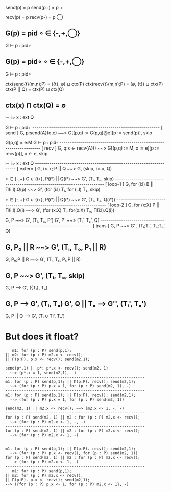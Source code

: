 send(p)  = p 
send(p+) = p + 

recv(p)  = p
recv(p-) = p ◯

G(p) = pid  ∘ ∈ {-,+,◯}
----------------  
G ⊢ p : pid∘

G(p) = pid∘  ∘ ∈ {-,+,◯}
----------------  
G ⊢ p : pid∘

ctx(send{t}(m,n);P) = ({t}, ∅) ⊔ ctx(P)
ctx(recv{t}(m,n);P) = (∅, {t}) ⊔ ctx(P)
ctx(P || Q) = ctx(P) ⊔ ctx(Q)

ctx(x) ⊓ ctx(Q) = ∅
---------------------------
⊢ i ▹ x : ext Q

G ⊢ p : pid+
-------------------------------------------------------------- [ send ]
G, p:send{A}(q,e) ~~> G[(p,q) := G(p,q)@e][p := send(p)], skip

G(p,q) = e:M     G ⊢ p : pid-
-------------------------------------------------------------------- [ recv ]
G, q:x <- recv{A}() ~~> G[(p,q) := M, x := e][p := recv(p)], x <- e, skip 

⊢ i ▹ x : ext Q
-------------------------------------------------------------------- [ extern ]
G, i ▹ x; P || Q ~~> G, (skip, i ▹ x, Q)

∘ ∈ {-,+}
G ∪ {i∘}, P(i*) || Q(i*) ~~> G', (Tᵢ, Tₒ, skip)
------------------------------------------------------------------------ [ loop-1 ]
G, for (i:I) B || Π(i:I).Q(p) ~~> G', (for (i:I) Tᵢ, for (i:I) Tₒ, skip)

∘ ∈ {-,+}
G ∪ {i∘}, P(i*) || Q(i*) ~~> G', (Tᵢ, Tₒ, Q(i*))
------------------------------------------------------------------------- [ loop-2 ]
G, for (x:X) P || Π(i:I).Q(i) ~~> G', (for (x:X) Tᵢ, for(x:X) Tₒ, Π(i:I).Q(i))

G, P ~~> G', (Tᵢ, Tₒ, P')    G', P' ~~> (Tᵢ', Tₒ', Q)
------------------------------------------------------------------------- [ trans ]
G, P ~~> G'', (Tᵢ;Tᵢ', Tₒ;Tₒ', Q)


G, P₀ || R ~~> G', (Tᵢ, Tₒ, P₁ || R)
----------------------- 
G, P₀;P || R ~~> G', (Tᵢ, Tₒ, P₁;P || R)

G, P ~~> G', (Tᵢ, Tₒ, skip)
--------------------------------------
G, P --> G', ({Tᵢ}, Tₒ)

G, P --> G', (Tᵢ, Tₒ)
G', Q || Tₒ --> G'', (Tᵢ', Tₒ')
--------------------------------
G, P || Q --> G', (Tᵢ ∪ Ti', Tₒ')

# But does it float?

       m1: for (p : P) send(p,1);
    || m2: for (p : P) m2.x <- recv();
    || Π(p:P). p.x <- recv(); send(m2,1);

    send(p*,1) || p*: p*.x <- recv(); send(m2, 1)
      ~~> (p*.x = 1, send(m2,1), -)
    -------------------------------------------------------------
    m1: for (p : P) send(p,1); || Π(p:P). recv(); send(m2,1);
      ~~> (for (p : P) p.x = 1, for (p : P) send(m2, 1), -)
    -------------------------------------------------------------
    m1: for (p : P) send(p,1); || Π(p:P). recv(); send(m2,1);
      --> (for (p : P) p.x = 1, for (p : P) send(m2, 1))

    send(m2, 1) || m2.x <- recv(); ~~> (m2.x <- 1, -, -)
    -------------------------------------------------------------
    for (p : P) send(m2, 1) || m2 : for (p : P) m2.x <- recv();
      ~~> (for (p : P) m2.x <- 1, -, -)
    -------------------------------------------------------------
    for (p : P) send(m2, 1) || m2 : for (p : P) m2.x <- recv();
      --> (for (p : P) m2.x <- 1, -)


    m1: for (p : P) send(p,1); || Π(p:P). recv(); send(m2,1);
      --> (for (p : P) p.x <- recv(), for (p : P) send(m2, 1))
    for (p : P) send(m2, 1) || m2 : for (p : P) m2.x <- recv();
      --> (for (p : P) m2.x <- 1, -)
    -------------------------------------------------------------
       m1: for (p : P) send(p,1);
    || m2: for (p : P) m2.x <- recv();
    || Π(p:P). p.x <- recv(); send(m2,1);
    --> ({for (p : P) p.x <- 1, for (p : P) m2.x <- 1}, -)
